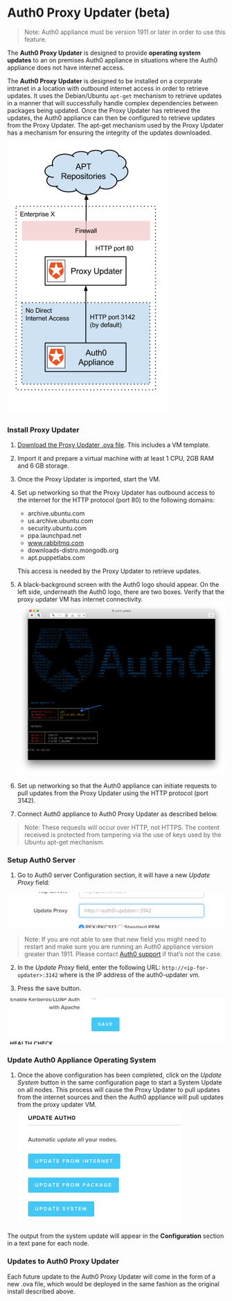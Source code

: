 # Auth0 Proxy Updater (beta)

> Note: Auth0 appliance must be version 1911 or later in order to use this feature.

The **Auth0 Proxy Updater** is designed to provide **operating system updates** to an on premises Auth0 appliance in situations where the Auth0 appliance does not have internet access.

The **Auth0 Proxy Updater** is designed to be installed on a corporate intranet in a location with outbound internet access in order to retrieve updates.  It uses the Debian/Ubuntu `apt-get` mechanism to retrieve updates in a manner that will successfully handle complex dependencies between packages being updated.  Once the Proxy Updater has retrieved the updates, the Auth0 appliance can then be configured to retrieve updates from the Proxy Updater. The apt-get mechanism used by the Proxy Updater has a mechanism for ensuring the integrity of the updates downloaded.


![Auth0 Proxy Updater](/media/articles/appliance/proxy-updater/auth0-proxy-updater.png)


### Install Proxy Updater

1. [Download the Proxy Updater .ova file](https://assets.auth0.com/installers/auth0-updater.ova).  This includes a VM template.
2. Import it and prepare a virtual machine with at least 1 CPU,  2GB RAM and 6 GB storage.
3. Once the Proxy Updater is imported, start the VM.
4. Set up networking so that the Proxy Updater has outbound access to the internet for the HTTP protocol (port 80) to the following domains: 

   * archive.ubuntu.com
   * us.archive.ubuntu.com
   * security.ubuntu.com
   * ppa.launchpad.net
   * www.rabbitmq.com
   * downloads-distro.mongodb.org
   * apt.puppetlabs.com
   
   This access is needed by the Proxy Updater to retrieve updates.


5. A black-background screen with the Auth0 logo should appear.  On the left side, underneath the Auth0 logo, there are two boxes.  Verify that the proxy updater VM has internet connectivity.
  ![Auth0 Proxy Updater VM](/media/articles/appliance/proxy-updater/auth0-proxy-updater-vm.png)
6. Set up networking so that the Auth0 appliance can initiate requests to pull updates from the Proxy Updater using the HTTP protocol (port 3142).  
7. Connect Auth0 appliance to Auth0 Proxy Updater as described below.


> Note: These requests will occur over HTTP, not HTTPS.  The content received is protected from tampering via the use of keys used by the Ubuntu apt-get mechanism.

### Setup Auth0 Server

1. Go to Auth0 server Configuration section, it will have a new *Update Proxy* field:
  
  ![Update Proxy field](/media/articles/appliance/proxy-updater/auth0-proxy-updater-update-proxy-field.png)
  > Note: If you are not able to see that new field you might need to restart and make sure you are running an Auth0 appliance version greater than 1911. Please contact [Auth0 support](https://auth0.com/support) if that’s not the case.
  
2. In the _Update Proxy_ field, enter the following URL: `http://<ip-for-updater>:3142` where <ip-for-updater> is the IP address of the auth0-updater vm.

3. Press the save button.
  
  ![Save button](/media/articles/appliance/proxy-updater/auth0-proxy-updater-save-button.png)
  
### Update Auth0 Appliance Operating System  
1. Once the above configuration has been completed, click on the *Update System* button in the same configuration page to start a System Update on all nodes.  This process will cause the Proxy Updater to pull updates from the internet sources and then the Auth0 appliance will pull updates from the proxy updater VM. 
  ![Update System button](/media/articles/appliance/proxy-updater/auth0-proxy-updater-update-system-button.png)

The output from the system update will appear in the **Configuration** section in a text pane for each node.

### Updates to Auth0 Proxy Updater
Each future update to the Auth0 Proxy Updater will come in the form of a new .ova file, which would be deployed in the same fashion as the original install described above.

